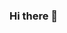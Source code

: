 ### Hi there 👋

<!-- [![Anurag's GitHub stats](https://github-readme-stats.vercel.app/api?username=Kurbitz)](https://github.com/anuraghazra/github-readme-stats) -->

<!--
**Kurbitz/Kurbitz** is a ✨ _special_ ✨ repository because its `README.md` (this file) appears on your GitHub profile.

Here are some ideas to get you started:

- 🔭 I’m currently working on ...
- 🌱 I’m currently learning ...
- 👯 I’m looking to collaborate on ...
- 🤔 I’m looking for help with ...
- 💬 Ask me about ...
- 📫 How to reach me: ...
- 😄 Pronouns: ...
- ⚡ Fun fact: ...
-->
